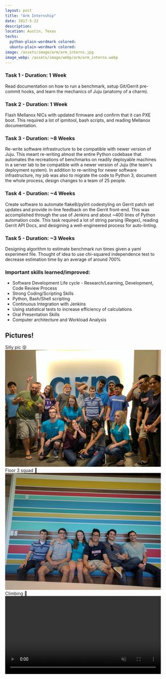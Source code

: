 ```yaml
---
layout: post
title: "Arm Internship"
date: 2017-5-22
description: 
location: Austin, Texas
techs:
  python-plain-wordmark colored:
  ubuntu-plain-wordmark colored:
image: /assets/image/arm/arm_interns.jpg
image_webp: /assets/image/webp/arm/arm_interns.webp
---
```


### Task 1 - Duration: 1 Week
Read documentation on how to run a benchmark, setup Git/Gerrit pre-commit hooks,
and learn the mechanics of Juju (anatomy of a charm).

### Task 2 - Duration: 1 Week
Flash Mellanox NICs with updated firmware and confirm that it can PXE boot. This
required a lot of ipmitool, bash scripts, and reading Mellanox documentation.

### Task 3 - Duration: ~8 Weeks 
Re-write software infrastructure to be compatible with newer version of Juju.
This meant re-writing almost the entire Python codebase that automates the
recreations of benchmarks on readily deployable machines in a server lab to be
compatible with a newer version of Juju (the team's deployment system). In
addition to re-writing for newer software infrastructure, my job was also to
migrate the code to Python 3, document the whole process, design changes to a
team of 25 people.

### Task 4 - Duration: ~4 Weeks
Create software to automate flake8/pylint codestyling on Gerrit patch set
updates and provide in-line feedback on the Gerrit front-end.  This was
accomplished through the use of Jenkins and about ~400 lines of Python
automation code. This task required a lot of string parsing (Regex), reading
Gerrit API Docs, and desigining a well-engineered process for auto-linting.

### Task 5 - Duration: ~3 Weeks
Designing algorithm to estimate benchmark run times given a yaml
experiment file. Thought of idea to use chi-squared independence test to
decrease estimation time by an average of around 700%

### Important skills learned/improved:
 - Software Development Life cycle - Research/Learning, Development, Code Review Process
 - Strong Coding/Scripting Skills
 - Python, Bash/Shell scripting
 - Continuous Integration with Jenkins
 - Using statistical tests to increase efficiency of calculations
 - Oral Presentation Skills
 - Computer architecture and Workload Analysis

## Pictures!
Silly pic 😝
![Group picture](/assets/image/arm/silly_interns.jpg "Silly pic")
Floor 3 squad 👥
![Group picture](/assets/image/arm/floor_3_squa.jpg "Floor 3 Squad picture")
Climbing 🤘
<video autoplay loop muted controls style="width: 100%;">
  <source src="/assets/image/webp/arm/fly.mov" type="video/mp4">
  Your browser does not support the video tag.
</video>
